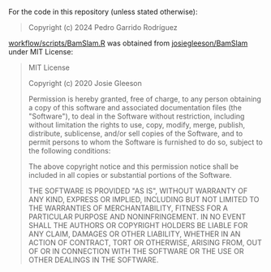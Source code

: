 For the code in this repository (unless stated otherwise):

> Copyright (c) 2024 Pedro Garrido Rodríguez

[workflow/scripts/BamSlam.R](https://github.com/pedro-garridor/nanopore_rna/blob/main/workflow/scripts/BamSlam.R) was obtained from [josiegleeson/BamSlam](https://github.com/josiegleeson/BamSlam) under MIT License:

> MIT License
> 
> Copyright (c) 2020 Josie Gleeson
> 
> Permission is hereby granted, free of charge, to any person obtaining a copy
> of this software and associated documentation files (the "Software"), to deal
> in the Software without restriction, including without limitation the rights
> to use, copy, modify, merge, publish, distribute, sublicense, and/or sell
> copies of the Software, and to permit persons to whom the Software is
> furnished to do so, subject to the following conditions:
> 
> The above copyright notice and this permission notice shall be included in all
> copies or substantial portions of the Software.
> 
> THE SOFTWARE IS PROVIDED "AS IS", WITHOUT WARRANTY OF ANY KIND, EXPRESS OR
> IMPLIED, INCLUDING BUT NOT LIMITED TO THE WARRANTIES OF MERCHANTABILITY,
> FITNESS FOR A PARTICULAR PURPOSE AND NONINFRINGEMENT. IN NO EVENT SHALL THE
> AUTHORS OR COPYRIGHT HOLDERS BE LIABLE FOR ANY CLAIM, DAMAGES OR OTHER
> LIABILITY, WHETHER IN AN ACTION OF CONTRACT, TORT OR OTHERWISE, ARISING FROM,
> OUT OF OR IN CONNECTION WITH THE SOFTWARE OR THE USE OR OTHER DEALINGS IN THE
> SOFTWARE.
